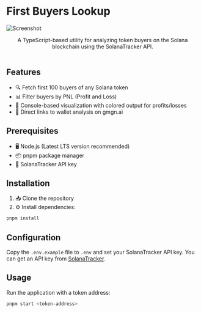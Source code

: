 # First Buyers Lookup

![Screenshot](./public/screenshot.png)

<div align="center">
  A TypeScript-based utility for analyzing token buyers on the Solana blockchain using the SolanaTracker API.
</div>
<br>

## Features

- 🔍 Fetch first 100 buyers of any Solana token
- 📊 Filter buyers by PNL (Profit and Loss)
- 🎨 Console-based visualization with colored output for profits/losses
- 🔗 Direct links to wallet analysis on gmgn.ai

## Prerequisites

- 🖥️ Node.js (Latest LTS version recommended)
- 📦 pnpm package manager
- 🔑 SolanaTracker API key

## Installation

1. 📥 Clone the repository
2. ⚙️ Install dependencies:

```bash
pnpm install
```

## Configuration

Copy the `.env.example` file to `.env` and set your SolanaTracker API key. You can get an API key from [SolanaTracker](https://data.solanatracker.io).

## Usage

Run the application with a token address:

```bash
pnpm start <token-address>
```
